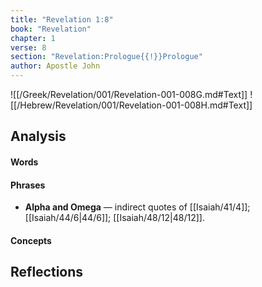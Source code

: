 ```yaml
---
title: "Revelation 1:8"
book: "Revelation"
chapter: 1
verse: 8
section: "Revelation:Prologue{{!}}Prologue"
author: Apostle John
---
```

![[/Greek/Revelation/001/Revelation-001-008G.md#Text]]
![[/Hebrew/Revelation/001/Revelation-001-008H.md#Text]]

## Analysis

#### Words

#### Phrases
- **Alpha and Omega** — indirect quotes of [[Isaiah/41/4]]; [[Isaiah/44/6|44/6]]; [[Isaiah/48/12|48/12]].

#### Concepts

## Reflections
